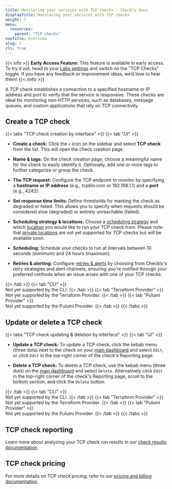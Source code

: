 ```yaml
---
title: Monitoring your services with TCP checks - Checkly Docs
displayTitle: Monitoring your services with TCP checks
weight: 7
menu:
  resources:
    parent: "TCP checks"
navTitle: Overview
slug: /
cli: true
---
```


{{< info >}}
**Early Access Feature:** This feature is available in early access. To try it out, head to your [Labs settings](https://app.checklyhq.com/settings/account/labs) and switch on the "TCP Checks" toggle. If you have any feedback or improvement ideas, we’d love to hear them!
{{< /info >}}

A TCP check establishes a connection to a specified hostname or IP address and port to verify that the service is responsive. These checks are ideal for monitoring non-HTTP services, such as databases, message queues, and custom applications that rely on TCP connectivity.

## Create a TCP check

{{< tabs "TCP check creation by interface" >}}
{{< tab "UI" >}}
<br>

* **Create a check:** Click the `+` icon on the sidebar and select **TCP check** from the list. This will open the check creation page.

* **Name & tags:** On the check creation page, choose a meaningful name for the check to easily identify it. Optionally, add one or more tags to further categorize or group the check.

* **The TCP request:** Configure the TCP endpoint to monitor by specifying a **hostname or IP address** (e.g., tcpbin.com or 192.168.1.1) and a **port** (e.g., 4242).

* **Set response time limits:** Define thresholds for marking the check as degraded or failed. This allows you to specify when requests should be considered slow (degraded) or entirely unreachable (failed).

* **Scheduling strategy & locations:** Choose a [scheduling strategy](/docs/monitoring/global-locations#scheduling-strategies) and which [location](/docs/monitoring/global-locations) you would like to run your TCP check from. Please note that [private locations](/docs/private-locations) are not yet supported for TCP checks but will be available soon.

* **Scheduling:** Schedule your checks to run at intervals between 10 seconds (minimum) and 24 hours (maximum).

* **Retries & alerting:** Configure [retries & alerts](/docs/alerting-and-retries) by choosing from Checkly's retry strategies and alert channels, ensuring you’re notified through your preferred methods when an issue arises with one of your TCP checks.

{{< /tab >}}
{{< tab "CLI" >}}
<br>
Not yet supported by the CLI.
{{< /tab >}}
{{< tab "Terraform Provider" >}}
<br>
Not yet supported by the Terraform Provider.
{{< /tab >}}
{{< tab "Pulumi Provider" >}}
<br>
Not yet supported by the Pulumi Provider.
{{< /tab >}}
{{< /tabs >}}

## Update or delete a TCP check

{{< tabs "TCP check updating & deletion by interface" >}}
{{< tab "UI" >}}
<br>

* **Update a TCP check:** To update a TCP check, click the kebab menu (three dots) next to the check on your [main dashboard](https://app.checklyhq.com) and select `Edit`, or click `Edit` in the top-right corner of the check's Reporting page.

* **Delete a TCP check:** To delete a TCP check, use the kebab menu (three dots) on the [main dashboard](https://app.checklyhq.com) and select `Delete`. Alternatively click `Edit` in the top-right corner of the check's Reporting page, scroll to the bottom section, and click the `Delete` button.

{{< /tab >}}
{{< tab "CLI" >}}
<br>
Not yet supported by the CLI.
{{< /tab >}}
{{< tab "Terraform Provider" >}}
<br>
Not yet supported by the Terraform Provider.
{{< /tab >}}
{{< tab "Pulumi Provider" >}}
<br>
Not yet supported by the Pulumi Provider.
{{< /tab >}}
{{< /tabs >}}

## TCP check reporting

Learn more about analyzing your TCP check run results in our [check results documentation](/docs/monitoring/check-results#tcp-check-results).

## TCP check pricing

For more details on TCP check pricing, refer to our [pricing and billing documentation](/docs/monitoring/check-pricing).
